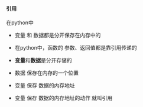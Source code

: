 #### 引用

在python中

- 变量  和  数据都是分开保存在内存中的
- 在python中，函数的 参数、返回值都是靠引用传递的



- **变量**和**数据**是分开存储的
- 数据 保存在内存的一个位置
- 变量 保存  数据的内存地址
- 变量 保存 数据的内存地址的动作 就叫引用

